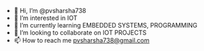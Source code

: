 - 👋 Hi, I’m @pvsharsha738
- 👀 I’m interested in IOT
- 🌱 I’m currently learning EMBEDDED SYSTEMS, PROGRAMMING
- 💞️ I’m looking to collaborate on IOT PROJECTS
- 📫 How to reach me pvsharsha738@gmail.com
<!---
pvsharsha738/module4 is a ✨ special ✨ repository because its `README.md` (this file) appears on your GitHub profile.
You can click the Preview link to take a look at your changes.
--->
